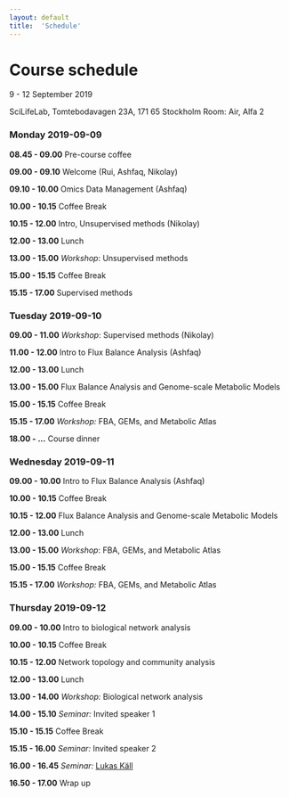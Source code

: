 ```yaml
---
layout: default
title:  'Schedule'
---
```

# Course schedule

9 - 12 September 2019

SciLifeLab, Tomtebodavagen 23A, 171 65 Stockholm
Room: Air, Alfa 2


### Monday 2019-09-09

**08.45 - 09.00** Pre-course coffee

**09.00 - 09.10** Welcome (Rui, Ashfaq, Nikolay)

**09.10 - 10.00** Omics Data Management (Ashfaq)

**10.00 - 10.15** Coffee Break

**10.15 - 12.00** Intro, Unsupervised methods (Nikolay)

**12.00 - 13.00** Lunch

**13.00 - 15.00** *Workshop*: Unsupervised methods

**15.00 - 15.15** Coffee Break

**15.15 - 17.00** Supervised methods


### Tuesday 2019-09-10

**09.00 - 11.00** *Workshop*: Supervised methods (Nikolay)

**11.00 - 12.00** Intro to Flux Balance Analysis (Ashfaq)

**12.00 - 13.00** Lunch

**13.00 - 15.00** Flux Balance Analysis and Genome-scale Metabolic Models

**15.00 - 15.15** Coffee Break

**15.15 - 17.00** *Workshop:* FBA, GEMs, and Metabolic Atlas

**18.00 - ...** Course dinner


### Wednesday 2019-09-11

**09.00 - 10.00** Intro to Flux Balance Analysis (Ashfaq)

**10.00 - 10.15** Coffee Break

**10.15 - 12.00** Flux Balance Analysis and Genome-scale Metabolic Models

**12.00 - 13.00** Lunch

**13.00 - 15.00** *Workshop*: FBA, GEMs, and Metabolic Atlas

**15.00 - 15.15** Coffee Break

**15.15 - 17.00** *Workshop:* FBA, GEMs, and Metabolic Atlas


### Thursday 2019-09-12

**09.00 - 10.00** Intro to biological network analysis

**10.00 - 10.15** Coffee Break

**10.15 - 12.00** Network topology and community analysis

**12.00 - 13.00** Lunch

**13.00 - 14.00** *Workshop:* Biological network analysis

**14.00 - 15.10** *Seminar:* Invited speaker 1

**15.10 - 15.15** Coffee Break

**15.15 - 16.00** *Seminar:* Invited speaker 2

**16.00 - 16.45** *Seminar:* [Lukas Käll][1]

**16.50 - 17.00** Wrap up



[1]: http://kaell.org/


